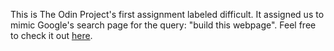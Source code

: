 This is The Odin Project's first assignment labeled difficult. It assigned us to mimic Google's search page for the query: "build this webpage". Feel free to check it out <a href="https://kpchungdev.github.io/google_search_results_page/">here</a>.
